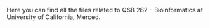 Here you can find all the files related to QSB 282 - Bioinformatics at University of California, Merced.
